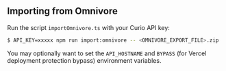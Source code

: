 ## Importing from Omnivore

Run the script `importOmnivore.ts` with your Curio API key:

```bash
$ API_KEY=xxxxx npm run import:omnivore -- <OMNIVORE_EXPORT_FILE>.zip
```

You may optionally want to set the `API_HOSTNAME` and `BYPASS` (for Vercel deployment protection bypass) environment variables.